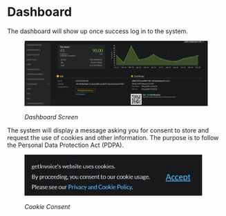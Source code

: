 # Dashboard

The dashboard will show up once success log in to the system.

<figure><img src="../../.gitbook/assets/image (38) (1).png" alt=""><figcaption><p><em>Dashboard Screen</em></p></figcaption></figure>

The system will display a message asking you for consent to store and request the use of cookies and other information. The purpose is to follow the Personal Data Protection Act (PDPA).

<figure><img src="../../.gitbook/assets/image (72) (1).png" alt=""><figcaption><p><em>Cookie Consent</em></p></figcaption></figure>
